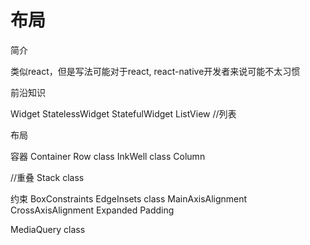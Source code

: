 # 布局

简介

类似react，但是写法可能对于react, react-native开发者来说可能不太习惯

前沿知识

Widget
StatelessWidget
StatefulWidget
ListView //列表


布局

容器
Container
Row class
InkWell class
Column

//重叠
Stack class

约束
BoxConstraints
EdgeInsets class
MainAxisAlignment
CrossAxisAlignment
Expanded
Padding

MediaQuery class